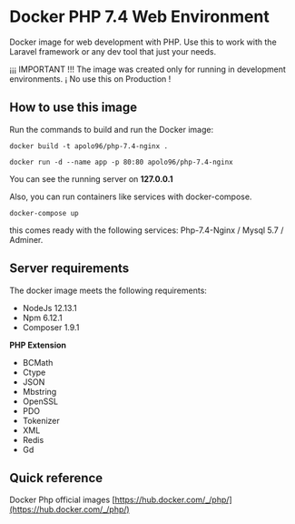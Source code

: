 
# Docker PHP 7.4 Web Environment

Docker image for web development with PHP. Use this to work with the Laravel framework or any dev tool that just your needs. 

¡¡¡ IMPORTANT !!! 
The image was created only for running in development environments. ¡ No use this on Production !

## How to use this image

Run the commands to build and run the Docker image:

```
docker build -t apolo96/php-7.4-nginx .
```

```
docker run -d --name app -p 80:80 apolo96/php-7.4-nginx
```

You can see the running server on **127.0.0.1**


Also, you can run containers like services with docker-compose.

```
docker-compose up
```

this comes ready with the following services: Php-7.4-Nginx / Mysql 5.7 / Adminer.


## Server requirements

The docker image meets the following requirements:

- NodeJs 12.13.1
- Npm 6.12.1
- Composer 1.9.1

**PHP Extension**
- BCMath 
- Ctype 
- JSON 
- Mbstring 
- OpenSSL 
- PDO  
- Tokenizer 
- XML  
- Redis
- Gd

## Quick reference

Docker Php official images
[https://hub.docker.com/_/php/](https://hub.docker.com/_/php/)